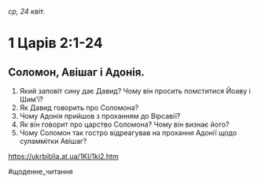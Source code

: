 
_ср, 24 квіт._

# 1 Царів 2:1-24

## Соломон, Авішаг і Адонія.
1. Який заповіт сину дає Давид? Чому він просить помститися Йоаву і Шим'ї?
2. Як Давид говорить про Соломона?
3. Чому Адонія прийшов з проханням до Вірсавії?
4. Як він говорит про царство Соломона? Чому він визнає його?
5. Чому Соломон так гостро відреагував на прохання Адонії щодо суламмітки Авішаг?

https://ukrbiblia.at.ua/1KI/1ki2.htm 

#щоденне_читання
